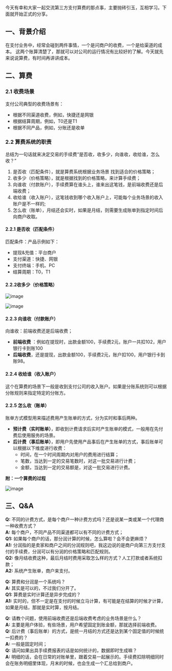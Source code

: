 今天有幸和大家一起交流第三方支付算费的那点事，主要抛砖引玉，互相学习。下面就开始正式的分享。  
## 一、背景介绍
在支付业务中，经常会碰到两件事情，一个是问商户的收费，一个是给渠道的成本。   这两个账算清楚了，那就可以对公司的运行情况有比较好的了解。今天就先来说说算费，有时间再讲讲成本。 
## 二、算费
### 2.1 收费场景
支付公司典型的收费场景有：
- 根据不同渠道收费，例如，快捷还是网银
- 根据结算周期，例如，T0还是T1
- 根据不同产品，例如，分账还是收单

### 2.2 算费系统的职责
总结为一句话就来决定交易的手续费“是否收，收多少，向谁收，收给谁，怎么收？”
1. 是否收（匹配条件），就是算费系统根据业务场景&#160;找到适合的价格策略；
2. 收多少（价格策略），就是根据找到的价格策略，来计算手续费；
3. 向谁收（付款账户），手续费算在谁头上，谁来出这笔钱，是前端收费还是后端收费；
4. 收给谁（收入账户），这笔钱收到哪个收入账户上，可能每个业务场景的收入账户是不一样的;
5. 怎么收（账单），月结还会实时，如果是月结，则需要生成账单到指定时间后向商户收取。

#### 2.2.1 是否收（匹配条件）
匹配条件：产品示例如下：
- 提现&充值：平台商户 
- 支付渠道：快捷、网银 
- 支付终端：手机、PC  
- 结算周期：T0，T1


#### 2.2.2收多少（价格策略）

![image](http://static.cocolian.cn/img/20180904_192818.png)

![image](http://static.cocolian.cn/img/20180904_192827.png)

#### 2.2.3 向谁收（付款账户）
向谁收：前端收费还是后端收费；
- **前端收费** ：例如在提现时，出款金额100，手续费2元，账户一共扣102，用户银行卡到账100 
- **后端收费**，还是提现，出款金额100，手续费2元，账户扣100，用户银行卡到账98。  

#### 2.2.4 收给谁（收入账户）
这个在算费的场景下一般是收到支付公司的收入账户。如果是分账系统则可以根据分账规则来指定特定的分账方。

#### 2.2.5 怎么收（账单）
账单方式模型用来描述费用产生账单的方式，分为实时和事后两种。 
- **预计费（实时账单）**，即收到计费请求后实时产生账单的模式，一般用在先付费后使用服务的场景。 
- **后计费（事后账单）**，即用户先使用产品事后在产生账单的方式，事后账单可以根据以下维度进行收费：
  - 时间，在一个时间周期内对用户的费用进行结算；
  - 笔数，当达到一定的交易笔数时，对这一批交易进行计费；
  - 金额，当达到一定的交易额是，对这一批交易进行计费。


**附：一个算费的过程**

![image](http://static.cocolian.cn/img/20180904_192905.png)

## 三、Q&A
**Q:** 不同的计费方式，是每个商户一种计费方式吗？还是说某一类或某一个代理商一种收费方式？  
**A:** 每个商户，不同产品不同渠道都可以有不同的计费方式；  
**Q1:** 如果每个商户的话，那分润计算的时候，怎么算啦？会不会更麻烦？  
**A1:** 分润指的是卖家和商户之间的分润规则吧，我这边说的是商户向第三方支付支付的手续费，分润可以有分润的价格策略和匹配规则。  
**Q2:** 像月结收费这种，最后月结时费用采取怎么样的方式？人工打款或者系统扣款；  
**A2:** 系统产生账单，商户来支付。  

**Q:** 算费和分润是一个系统吗？  
**A:** 其实是可以的，不过我们分开了。  
**Q1:** 算费是实时计算还是异步完成的？  
**A1:** 实时的，但不一定是在支付的时候立马计算，有可能是在结算的时候才计算，如果是月结，那就是实时算，按月结。  

**Q:** 请教个问题，使用前端收费还是后端收费考虑的业务场景是什么？  
**A:** 主要是用户体验，有些场景，用户希望固定到账金额，那就选择前端收费。  
**Q:** 后计费（事后账单）的方式，是统一月结的方式还是达到某个固定值的时候统一扣费的？  
**A:** 一般是固定时间；  
**Q:** 请问如果出具手续费报表的话是如何统计的，数据即时生成嘛？  
**A:** 明细的话，会在日常的对账单里，跟着交易一起展示的。手续费扣除明细同时会在账务明细里体现，月末的时候，也会生成一个汇总给到商户。
